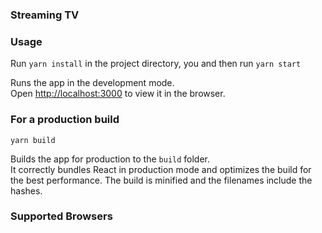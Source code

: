 ### Streaming TV

### Usage

Run `yarn install` in the project directory, you and then run `yarn start`

Runs the app in the development mode.<br />
Open [http://localhost:3000](http://localhost:3000) to view it in the browser.

### For a production build

`yarn build`

Builds the app for production to the `build` folder.<br />
It correctly bundles React in production mode and optimizes the build for the best performance. The build is minified and the filenames include the hashes.

### Supported Browsers
